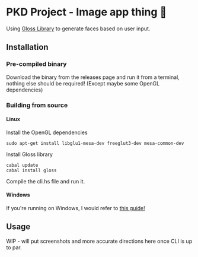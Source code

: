 # PKD Project - Image app thing 🤯

Using [Gloss Library](https://hackage.haskell.org/package/gloss) to generate faces based on user input.

## Installation

### Pre-compiled binary

Download the binary from the releases page and run it from a terminal, nothing else should be required! (Except maybe some OpenGL dependencies)

### Building from source

#### Linux

Install the OpenGL dependencies 
``` 
sudo apt-get install libglu1-mesa-dev freeglut3-dev mesa-common-dev
```

Install Gloss library
```
cabal update
cabal install gloss
```

Compile the cli.hs file and run it.

#### Windows

If you're running on Windows, I would refer to [this guide!](https://linusblog.netlify.app/haskell_gloss_wsl/)

## Usage

WIP - will put screenshots and more accurate directions here once CLI is up to par.
